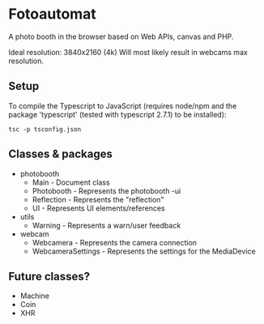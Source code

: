 # Fotoautomat
A photo booth in the browser based on Web APIs, canvas and PHP.

Ideal resolution: 3840x2160 (4k)
Will most likely result in webcams max resolution.

## Setup
To compile the Typescript to JavaScript (requires node/npm and the package 'typescript' (tested with typescript 2.7.1) to be installed):
```
tsc -p tsconfig.json
```


## Classes & packages
- photobooth
    - Main - Document class
    - Photobooth - Represents the photobooth
-ui
    - Reflection - Represents the "reflection"
    - UI - Represents UI elements/references
- utils
    - Warning - Represents a warn/user feedback
- webcam
    - Webcamera - Represents the camera connection
    - WebcameraSettings - Represents the settings for the MediaDevice

## Future classes?
- Machine
- Coin
- XHR
